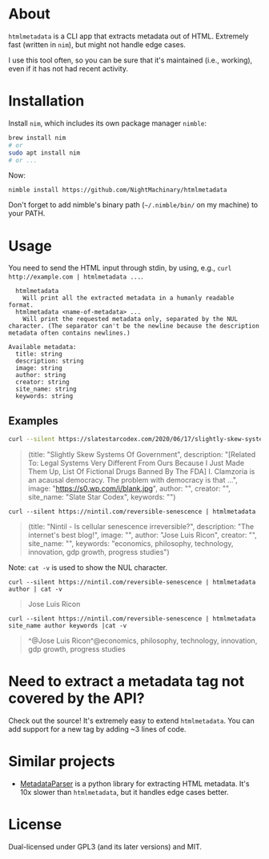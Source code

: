# About

`htmlmetadata` is a CLI app that extracts metadata out of HTML. Extremely fast (written in `nim`), but might not handle edge cases.

I use this tool often, so you can be sure that it's maintained (i.e., working), even if it has not had recent activity.

# Installation

Install `nim`, which includes its own package manager `nimble`:

``` sh
brew install nim
# or
sudo apt install nim
# or ...
```

Now:

`nimble install https://github.com/NightMachinary/htmlmetadata`

Don't forget to add nimble's binary path (`~/.nimble/bin/` on my machine) to your PATH.

# Usage

You need to send the HTML input through stdin, by using, e.g., `curl http://example.com | htmlmetadata ...`.

```
  htmlmetadata
    Will print all the extracted metadata in a humanly readable format.
  htmlmetadata <name-of-metadata> ...
    Will print the requested metadata only, separated by the NUL character. (The separator can't be the newline because the description metadata often contains newlines.)
```

```
Available metadata:
  title: string
  description: string
  image: string
  author: string
  creator: string
  site_name: string
  keywords: string
```

## Examples

``` sh
curl --silent https://slatestarcodex.com/2020/06/17/slightly-skew-systems-of-government/ | htmlmetadata
```

> (title: "Slightly Skew Systems Of Government", description: "[Related To: Legal Systems Very Different From Ours Because I Just Made Them Up, List Of Fictional Drugs Banned By The FDA] I. Clamzoria is an acausal democracy. The problem with democracy is that …", image: "https://s0.wp.com/i/blank.jpg", author: "", creator: "", site_name: "Slate Star Codex", keywords: "")

`curl --silent https://nintil.com/reversible-senescence | htmlmetadata`
> (title: "Nintil - Is cellular senescence irreversible?", description: "The internet\'s best blog!", image: "", author: "Jose Luis Ricon", creator: "", site_name: "", keywords: "economics, philosophy, technology, innovation, gdp growth, progress studies")

Note: `cat -v` is used to show the NUL character.

`curl --silent https://nintil.com/reversible-senescence | htmlmetadata author | cat -v`
> Jose Luis Ricon

`curl --silent https://nintil.com/reversible-senescence | htmlmetadata site_name author keywords |cat -v`
> ^@Jose Luis Ricon^@economics, philosophy, technology, innovation, gdp growth, progress studies

# Need to extract a metadata tag not covered by the API?

Check out the source! It's extremely easy to extend `htmlmetadata`. You can add support for a new tag by adding ~3 lines of code.

# Similar projects

- [MetadataParser](https://github.com/jvanasco/metadata_parser) is a python library for extracting HTML metadata. It's 10x slower than `htmlmetadata`, but it handles edge cases better.

# License

Dual-licensed under GPL3 (and its later versions) and MIT.
